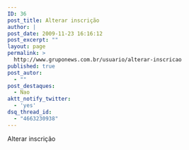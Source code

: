 ```yaml
---
ID: 36
post_title: Alterar inscrição
author: |
post_date: 2009-11-23 16:16:12
post_excerpt: ""
layout: page
permalink: >
  http://www.gruponews.com.br/usuario/alterar-inscricao
published: true
post_autor:
  - ""
post_destaques:
  - Nao
aktt_notify_twitter:
  - 'yes'
dsq_thread_id:
  - "4663230938"
---
```

Alterar inscrição